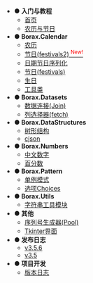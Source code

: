 - **● 入门与教程**
  - [首页](README)
  - [农历与节日](guides/festivals2-usage)
- **● Borax.Calendar**
  - [农历](guides/lunardate)
  - [节日(festivals2) <sup style="color:red">New!<sup>](guides/festivals2)
  - [日期节日序列化](guides/festivals2-serialize)
  - [节日(festivals)](guides/festival)
  - [生日](guides/birthday)
  - [工具类](guides/calendars-utils)
- **● Borax.Datasets**
  - [数据连接(Join)](guides/join)
  - [列选择器(fetch)](guides/fetch)
- **● Borax.DataStructures**
  - [树形结构](guides/tree)
  - [cjson](guides/cjson)
- **● Borax.Numbers**
  - [中文数字](guides/numbers)
  - [百分数](guides/percentage)
- **● Borax.Pattern**
  - [单例模式](guides/singleton)
  - [选项Choices](guides/choices)
- **● Borax.Utils**
  - [字符串工具模块](guides/strings)
- **● 其他**
  - [序列号生成器(Pool)](guides/serial_pool)
  - [Tkinter界面](guides/ui)
- **● 发布日志**
  - [v3.5.6](release-note/v356)
  - [v3.5](release-note/v350)
- **● 项目开发**
  - [版本日志](changelog)